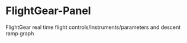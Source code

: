 # FlightGear-Panel
FlightGear real time flight controls/instruments/parameters and descent ramp graph
